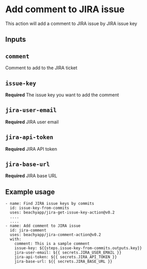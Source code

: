 # Add comment to JIRA issue

This action will add a comment to JIRA issue by JIRA issue key

## Inputs

## `comment`

Comment to add to the JIRA ticket

## `issue-key`

**Required** The issue key you want to add the comment

## `jira-user-email`

**Required** JIRA user email

## `jira-api-token`

**Required** JIRA API token

## `jira-base-url`

**Required** JIRA base URL

## Example usage

```
- name: Find JIRA issue keys by commits
  id: issue-key-from-commits
  uses: beachyapp/jira-get-issue-key-action@v0.2
  ....
  ....
- name: Add comment to JIRA issue
  id: jira-comment
  uses: beachyapp/jira-comment-action@v0.2
  with:
    comment: This is a sample comment
    issue-key: ${{steps.issue-key-from-commits.outputs.key}}
    jira-user-email: ${{ secrets.JIRA_USER_EMAIL }}
    jira-api-token: ${{ secrets.JIRA_API_TOKEN }}
    jira-base-url: ${{ secrets.JIRA_BASE_URL }}
```
